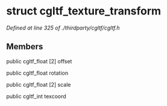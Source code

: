 # struct cgltf_texture_transform

*Defined at line 325 of ./thirdparty/cgltf/cgltf.h*

## Members

public cgltf_float [2] offset

public cgltf_float rotation

public cgltf_float [2] scale

public cgltf_int texcoord



